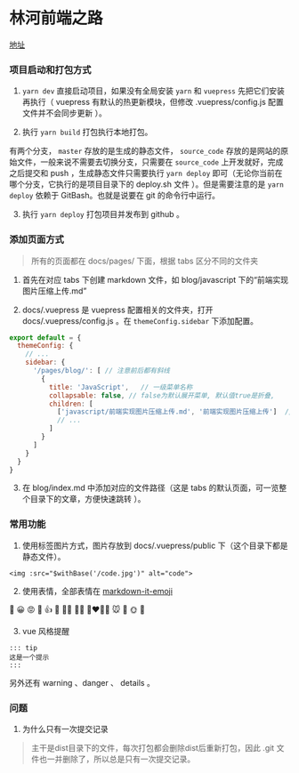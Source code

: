 <!--
 * @Description: README
 * @Author: 林河
 * @Date: 2020-05-23 16:21:12
 * @LastEditTime: 2020-06-01 16:59:33
 * @LastEditors: 林河
--> 
# 林河前端之路

[地址](https://aaaxiu.github.io)

### 项目启动和打包方式

1. `yarn dev` 直接启动项目，如果没有全局安装 `yarn` 和 `vuepress` 先把它们安装再执行（ vuepress 有默认的热更新模块，但修改 .vuepress/config.js 配置文件并不会同步更新 ）。

2. 执行 `yarn build` 打包执行本地打包。

  有两个分支， `master` 存放的是生成的静态文件， `source_code` 存放的是网站的原始文件，一般来说不需要去切换分支，只需要在 `source_code` 上开发就好，完成之后提交和 push ，生成静态文件只需要执行 `yarn deploy` 即可（无论你当前在哪个分支，它执行的是项目目录下的 deploy.sh 文件 ）。但是需要注意的是 `yarn deploy` 依赖于 GitBash。也就是说要在 git 的命令行中运行。 

3. 执行 `yarn deploy` 打包项目并发布到 github 。

### 添加页面方式

> 所有的页面都在 docs/pages/ 下面，根据 tabs 区分不同的文件夹

1. 首先在对应 tabs 下创建 markdown 文件，如 blog/javascript 下的“前端实现图片压缩上传.md”

2. docs/.vuepress 是 vuepress 配置相关的文件夹，打开 docs/.vuepress/config.js 。在 `themeConfig.sidebar` 下添加配置。

  ``` js
  export default = {
    themeConfig: {
      // ...
      sidebar: {
        '/pages/blog/': [ // 注意前后都有斜线    
          {
            title: 'JavaScript',   // 一级菜单名称
            collapsable: false, // false为默认展开菜单, 默认值true是折叠,
            children: [
              ['javascript/前端实现图片压缩上传.md', '前端实现图片压缩上传']  // [跳转地址，侧边栏名称]
              // ...
            ]
          }
        ]
      }
    }
  }
```

3. 在 blog/index.md 中添加对应的文件路径（这是 tabs 的默认页面，可一览整个目录下的文章，方便快速跳转 ）。

### 常用功能

1. 使用标签图片方式，图片存放到 docs/.vuepress/public 下（这个目录下都是静态文件）。

  ```
  <img :src="$withBase('/code.jpg')" alt="code">
  ```

2. 使用表情，全部表情在 [markdown-it-emoji](https://github.com/markdown-it/markdown-it-emoji/blob/master/lib/data/full.json)

  :100:
  :grinning:
  :pout:
  :pray:
  :+1:
  :selfie:
  :man_teacher:
  :ok_woman:
  :couplekiss_man_woman:
  :mouse:
  :pig:
  :sun_with_face:
  :eggplant:



3. vue 风格提醒

  ```
  ::: tip
  这是一个提示
  :::
  ```

  另外还有 warning 、danger 、 details 。

### 问题

1. 为什么只有一次提交记录

> 主干是dist目录下的文件，每次打包都会删除dist后重新打包，因此 .git 文件也一并删除了，所以总是只有一次提交记录。
